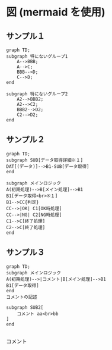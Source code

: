 # 図 (mermaid を使用)

## サンプル１
```mermaid
graph TD;
subgraph 特にないグループ1
    A-->BBB;
    A-->C;
    BBB-->D;
    C-->D;
end

subgraph 特にないグループ2
    A2-->BBB2;
    A2-->C2;
    BBB2-->D2;
    C2-->D2;
end
```


## サンプル２
```mermaid
graph TD;
subgraph SUB[データ取得詳細※１]
DAT[(データ)]-->B1-SUB[データ取得]
end

subgraph メインロジック
A(初期処理)-->B[メイン処理]-->B1
B1[データ取得<br>※１]
B1-->CC{判定}
CC-->|OK| C1[OK時処理]
CC-->|NG| C2[NG時処理]
C1-->C[終了処理]
C2-->C[終了処理]
end

```

## サンプル３
```mermaid
graph TD;
subgraph メインロジック
A(初期処理)-->|コメント|B[メイン処理]-->B1
B1[データ取得]
end
コメントの記述

subgraph SUB2[
    コメント aa<br>bb
]
end


```
コメント